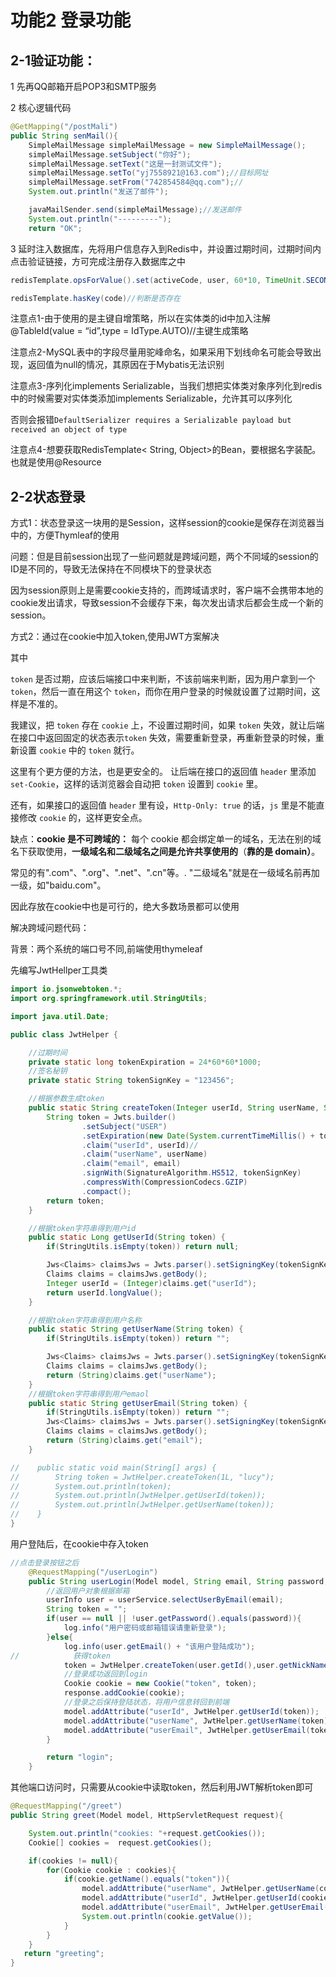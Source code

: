 # 功能2 登录功能

## 2-1验证功能：

1 先再QQ邮箱开启POP3和SMTP服务

2 核心逻辑代码

```java
@GetMapping("/postMali")
public String senMail(){
    SimpleMailMessage simpleMailMessage = new SimpleMailMessage();
    simpleMailMessage.setSubject("你好");
    simpleMailMessage.setText("这是一封测试文件");
    simpleMailMessage.setTo("yj7558921@163.com");//目标网址
    simpleMailMessage.setFrom("742854584@qq.com");//
    System.out.println("发送了邮件");

    javaMailSender.send(simpleMailMessage);//发送邮件
    System.out.println("---------");
    return "OK";

```

3 延时注入数据库，先将用户信息存入到Redis中，并设置过期时间，过期时间内点击验证链接，方可完成注册存入数据库之中

```java
redisTemplate.opsForValue().set(activeCode, user, 60*10, TimeUnit.SECONDS);//设这10分钟的过期时间
```

```java
redisTemplate.hasKey(code)//判断是否存在
```



注意点1-由于使用的是主键自增策略，所以在实体类的id中加入注解@TableId(value = “id”,type = IdType.AUTO)//主键生成策略

注意点2-MySQL表中的字段尽量用驼峰命名，如果采用下划线命名可能会导致出现，返回值为null的情况，其原因在于Mybatis无法识别

注意点3-序列化implements Serializable，当我们想把实体类对象序列化到redis中的时候需要对实体类添加implements Serializable，允许其可以序列化

​		否则会报错`DefaultSerializer requires a Serializable payload but received an object of type`

注意点4-想要获取RedisTemplate< String, Object>的Bean，要根据名字装配。也就是使用@Resource


## 2-2状态登录

方式1：状态登录这一块用的是Session，这样session的cookie是保存在浏览器当中的，方便Thymleaf的使用

问题：但是目前session出现了一些问题就是跨域问题，两个不同域的session的ID是不同的，导致无法保持在不同模块下的登录状态

因为session原则上是需要cookie支持的，而跨域请求时，客户端不会携带本地的cookie发出请求，导致session不会缓存下来，每次发出请求后都会生成一个新的session。

方式2：通过在cookie中加入token,使用JWT方案解决

其中

`token` 是否过期，应该后端接口中来判断，不该前端来判断，因为用户拿到一个 `token`，然后一直在用这个 `token`，而你在用户登录的时候就设置了过期时间，这样是不准的。

我建议，把 `token` 存在 `cookie` 上，不设置过期时间，如果 `token` 失效，就让后端在接口中返回固定的状态表示`token` 失效，需要重新登录，再重新登录的时候，重新设置 `cookie` 中的 `token` 就行。


这里有个更方便的方法，也是更安全的。
让后端在接口的返回值 `header` 里添加 `set-Cookie`，这样的话浏览器会自动把 `token` 设置到 `cookie` 里。

还有，如果接口的返回值 `header` 里有设，`Http-Only: true` 的话，`js` 里是不能直接修改 `cookie` 的，这样更安全点。

缺点：**cookie 是不可跨域的：** 每个 cookie 都会绑定单一的域名，无法在别的域名下获取使用，**一级域名和二级域名之间是允许共享使用的**（**靠的是 domain）**。

常见的有".com"、".org"、".net"、".cn"等。. "二级域名"就是在一级域名前再加一级，如"baidu.com"。

因此存放在cookie中也是可行的，绝大多数场景都可以使用

解决跨域问题代码：

背景：两个系统的端口号不同,前端使用thymeleaf

先编写JwtHellper工具类

```java
import io.jsonwebtoken.*;
import org.springframework.util.StringUtils;

import java.util.Date;

public class JwtHelper {

    //过期时间
    private static long tokenExpiration = 24*60*60*1000;
    //签名秘钥
    private static String tokenSignKey = "123456";

    //根据参数生成token
    public static String createToken(Integer userId, String userName, String email) {
        String token = Jwts.builder()
                .setSubject("USER")
                .setExpiration(new Date(System.currentTimeMillis() + tokenExpiration))//过期时间设置
                .claim("userId", userId)//
                .claim("userName", userName)
                .claim("email", email)
                .signWith(SignatureAlgorithm.HS512, tokenSignKey)
                .compressWith(CompressionCodecs.GZIP)
                .compact();
        return token;
    }

    //根据token字符串得到用户id
    public static Long getUserId(String token) {
        if(StringUtils.isEmpty(token)) return null;

        Jws<Claims> claimsJws = Jwts.parser().setSigningKey(tokenSignKey).parseClaimsJws(token);
        Claims claims = claimsJws.getBody();
        Integer userId = (Integer)claims.get("userId");
        return userId.longValue();
    }

    //根据token字符串得到用户名称
    public static String getUserName(String token) {
        if(StringUtils.isEmpty(token)) return "";

        Jws<Claims> claimsJws = Jwts.parser().setSigningKey(tokenSignKey).parseClaimsJws(token);
        Claims claims = claimsJws.getBody();
        return (String)claims.get("userName");
    }
    //根据token字符串得到用户emaol
    public static String getUserEmail(String token) {
        if(StringUtils.isEmpty(token)) return "";
        Jws<Claims> claimsJws = Jwts.parser().setSigningKey(tokenSignKey).parseClaimsJws(token);
        Claims claims = claimsJws.getBody();
        return (String)claims.get("email");
    }

//    public static void main(String[] args) {
//        String token = JwtHelper.createToken(1L, "lucy");
//        System.out.println(token);
//        System.out.println(JwtHelper.getUserId(token));
//        System.out.println(JwtHelper.getUserName(token));
//    }
}
```

用户登陆后，在cookie中存入token

```java
//点击登录按钮之后
    @RequestMapping("/userLogin")
    public String userLogin(Model model, String email, String password, HttpServletResponse response){
        //返回用户对象根据邮箱
        userInfo user = userService.selectUserByEmail(email);
        String token = "";
        if(user == null || !user.getPassword().equals(password)){
            log.info("用户密码或邮箱错误请重新登录");
        }else{
            log.info(user.getEmail() + "该用户登陆成功");
//            获得token
            token = JwtHelper.createToken(user.getId(),user.getNickName(),user.getEmail());
            //登录成功返回到login
            Cookie cookie = new Cookie("token", token);
            response.addCookie(cookie);
            //登录之后保持登陆状态，将用户信息转回到前端
            model.addAttribute("userId", JwtHelper.getUserId(token));
            model.addAttribute("userName", JwtHelper.getUserName(token));
            model.addAttribute("userEmail", JwtHelper.getUserEmail(token));
        }

        return "login";
    }
```

其他端口访问时，只需要从cookie中读取token，然后利用JWT解析token即可

```java
@RequestMapping("/greet")
public String greet(Model model, HttpServletRequest request){

    System.out.println("cookies: "+request.getCookies());
    Cookie[] cookies =  request.getCookies();

    if(cookies != null){
        for(Cookie cookie : cookies){
            if(cookie.getName().equals("token")){
                model.addAttribute("userName", JwtHelper.getUserName(cookie.getValue()));
                model.addAttribute("userId", JwtHelper.getUserId(cookie.getValue()));
                model.addAttribute("userEmail", JwtHelper.getUserEmail(cookie.getValue()));
                System.out.println(cookie.getValue());
            }
        }
    }
   return "greeting";
}
```

